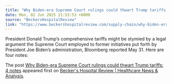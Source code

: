 ```yaml
---
title: "Why Biden-era Supreme Court rulings could thwart Trump tariffs: 4 notes"
date: Mon, 02 Jun 2025 21:53:53 +0000
source: "BeckersHospitalReview"
link: "https://www.beckershospitalreview.com/supply-chain/why-biden-era-supreme-court-rulings-could-thwart-trump-tariffs-4-notes/"
---
```


<p>President Donald Trump&#8217;s comprehensive tariffs might be stymied by a legal argument the Supreme Court employed to former initiatives put forth by President Joe Biden&#8217;s administration, Bloomberg reported May 31. Here are four notes:&#160;</p>
<p>The post <a href="https://www.beckershospitalreview.com/supply-chain/why-biden-era-supreme-court-rulings-could-thwart-trump-tariffs-4-notes/">Why Biden-era Supreme Court rulings could thwart Trump tariffs: 4 notes</a> appeared first on <a href="https://www.beckershospitalreview.com">Becker&#039;s Hospital Review | Healthcare News &amp; Analysis</a>.</p>
